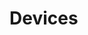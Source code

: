 # Devices

























































































































